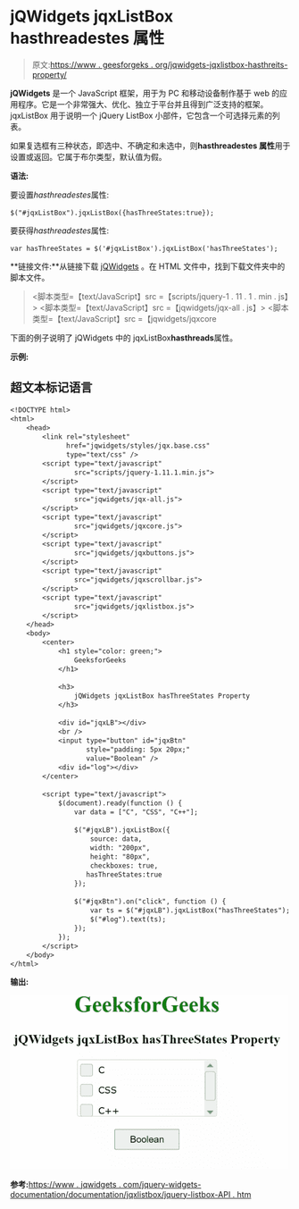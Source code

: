 # jQWidgets jqxListBox hasthreadestes 属性

> 原文:[https://www . geesforgeks . org/jqwidgets-jqxlistbox-hasthreits-property/](https://www.geeksforgeeks.org/jqwidgets-jqxlistbox-hasthreestates-property/)

**jQWidgets** 是一个 JavaScript 框架，用于为 PC 和移动设备制作基于 web 的应用程序。它是一个非常强大、优化、独立于平台并且得到广泛支持的框架。jqxListBox 用于说明一个 jQuery ListBox 小部件，它包含一个可选择元素的列表。

如果复选框有三种状态，即选中、不确定和未选中，则**hasthreadestes 属性**用于设置或返回。它属于布尔类型，默认值为假。

**语法:**

要设置*hasthreadestes*属性:

```
$("#jqxListBox").jqxListBox({hasThreeStates:true}); 
```

要获得*hasthreadestes*属性:

```
var hasThreeStates = $('#jqxListBox').jqxListBox('hasThreeStates'); 
```

**链接文件:**从链接下载 [jQWidgets](https://www.jqwidgets.com/download/) 。在 HTML 文件中，找到下载文件夹中的脚本文件。

> <link rel="”stylesheet”" href="”jqwidgets/styles/jqx.base.css”" type="”text/css”">
> <脚本类型=【text/JavaScript】src =【scripts/jquery-1 . 11 . 1 . min . js】></脚本>
> <脚本类型=【text/JavaScript】src =【jqwidgets/jqx-all . js】></脚本>
> <脚本类型=【text/JavaScript】src =【jqwidgets/jqxcore

下面的例子说明了 jQWidgets 中的 jqxListBox**hasthreads**属性。

**示例:**

## 超文本标记语言

```
<!DOCTYPE html>
<html>
    <head>
        <link rel="stylesheet" 
              href="jqwidgets/styles/jqx.base.css" 
              type="text/css" />
        <script type="text/javascript"
                src="scripts/jquery-1.11.1.min.js">
        </script>
        <script type="text/javascript" 
                src="jqwidgets/jqx-all.js">
        </script>
        <script type="text/javascript" 
                src="jqwidgets/jqxcore.js">
        </script>
        <script type="text/javascript" 
                src="jqwidgets/jqxbuttons.js">
        </script>
        <script type="text/javascript" 
                src="jqwidgets/jqxscrollbar.js">
        </script>
        <script type="text/javascript" 
                src="jqwidgets/jqxlistbox.js">
        </script>
    </head>
    <body>
        <center>
            <h1 style="color: green;">
                GeeksforGeeks
            </h1>

            <h3>
                jQWidgets jqxListBox hasThreeStates Property
            </h3>

            <div id="jqxLB"></div>
            <br />
            <input type="button" id="jqxBtn" 
                   style="padding: 5px 20px;" 
                   value="Boolean" />
            <div id="log"></div>
        </center>

        <script type="text/javascript">
            $(document).ready(function () {
                var data = ["C", "CSS", "C++"];

                $("#jqxLB").jqxListBox({
                    source: data,
                    width: "200px",
                    height: "80px",
                    checkboxes: true,
                   hasThreeStates:true
                });

                $("#jqxBtn").on("click", function () {
                    var ts = $("#jqxLB").jqxListBox("hasThreeStates");
                    $("#log").text(ts);
                });
            });
        </script>
    </body>
</html>
```

**输出:**

![](img/4c4b86290be8a1c95512c1d12942791d.png)

**参考:**[https://www . jqwidgets . com/jquery-widgets-documentation/documentation/jqxlistbox/jquery-listbox-API . htm](https://www.jqwidgets.com/jquery-widgets-documentation/documentation/jqxlistbox/jquery-listbox-api.htm)